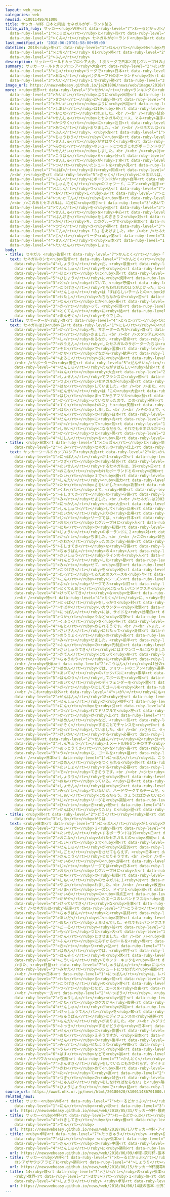 ```yaml
---
layout: web_news
categories: web
newsid: k10011486701000
title: サッカーＷ杯 日本と同組 セネガルがポーランド破る
title_with_ruby: サッカー<ruby>Ｗ杯<rt data-ruby-level="7">わーるどかっぷ</rt></ruby> <ruby>日本<rt
  data-ruby-level="1">にっぽん</rt></ruby>と<ruby>同<rt data-ruby-level="2">どう</rt></ruby><ruby>組<rt
  data-ruby-level="2">くみ</rt></ruby> セネガルがポーランド<ruby>破<rt data-ruby-level="5">やぶ</rt></ruby>る
last_modified_at: '2018-06-20T01:58:00+09:00'
datetime: 2018<ruby>年<rt data-ruby-level="1">ねん</rt></ruby>06<ruby>月<rt data-ruby-level="1">がつ</rt></ruby>20<ruby>日<rt
  data-ruby-level="1">にち</rt></ruby> 01<ruby>時<rt data-ruby-level="2">じ</rt></ruby>58<ruby>分<rt
  data-ruby-level="2">ふん</rt></ruby>
description: サッカーワールドカップロシア大会、１次リーグで日本と同じグループＨのポーランド対セネガルは、セネガルが２対１で勝ちました。
summary: サッカーワールドカップロシア<ruby>大会<rt data-ruby-level="2">たいかい</rt></ruby>、１<ruby>次<rt
  data-ruby-level="3">じ</rt></ruby>リーグで<ruby>日本<rt data-ruby-level="1">にっぽん</rt></ruby>と<ruby>同<rt
  data-ruby-level="2">おな</rt></ruby>じグループＨのポーランド<ruby>対<rt data-ruby-level="3">たい</rt></ruby>セネガルは、セネガルが２<ruby>対<rt
  data-ruby-level="3">たい</rt></ruby>１で<ruby>勝<rt data-ruby-level="3">か</rt></ruby>ちました。
image_url: https://newswebeasy.github.io/ja201806/news/web/image/2018/06/20/K10011486701_1806200219_1806200230_01_02.jpg
more: <ruby>世界<rt data-ruby-level="3">せかい</rt></ruby>ランキング８<ruby>位<rt data-ruby-level="4">い</rt></ruby>で３<ruby>大会<rt
  data-ruby-level="2">たいかい</rt></ruby>ぶりに<ruby>出場<rt data-ruby-level="2">しゅつじょう</rt></ruby>のポーランドと、<ruby>世界<rt
  data-ruby-level="3">せかい</rt></ruby>27<ruby>位<rt data-ruby-level="4">い</rt></ruby>で４<ruby>大会<rt
  data-ruby-level="2">たいかい</rt></ruby>ぶりに<ruby>出場<rt data-ruby-level="2">しゅつじょう</rt></ruby>のセネガルの<ruby>試合<rt
  data-ruby-level="4">しあい</rt></ruby>は19<ruby>日<rt data-ruby-level="1">にち</rt></ruby>、モスクワのスタジアムで<ruby>行<rt
  data-ruby-level="2">おこな</rt></ruby>われました。<br /><br /><ruby>試合<rt data-ruby-level="4">しあい</rt></ruby>は、ポーランドのエース、レバンドフスキ<ruby>選手<rt
  data-ruby-level="4">せんしゅ</rt></ruby>とセネガルのエース、マネ<ruby>選手<rt data-ruby-level="4">せんしゅ</rt></ruby>の<ruby>活躍<rt
  data-ruby-level="7">かつやく</rt></ruby>に<ruby>注目<rt data-ruby-level="3">ちゅうもく</rt></ruby>が<ruby>集<rt
  data-ruby-level="3">あつ</rt></ruby>まりました。<br /><br />セネガルは<ruby>前半<rt data-ruby-level="2">ぜんはん</rt></ruby>37<ruby>分<rt
  data-ruby-level="2">ふん</rt></ruby>、<ruby>左<rt data-ruby-level="1">ひだり</rt></ruby>サイドからのパスを<ruby>中央<rt
  data-ruby-level="3">ちゅうおう</rt></ruby>で<ruby>受<rt data-ruby-level="3">う</rt></ruby>けたマネ<ruby>選手<rt
  data-ruby-level="4">せんしゅ</rt></ruby>がすばやく<ruby>右<rt data-ruby-level="1">みぎ</rt></ruby>にパスをまわして<ruby>味方<rt
  data-ruby-level="3">みかた</rt></ruby>のシュートにつなぎこれがポーランドのディフェンダーに<ruby>当<rt data-ruby-level="2">あ</rt></ruby>たってオウンゴールとなり<ruby>先制<rt
  data-ruby-level="5">せんせい</rt></ruby>しました。<br /><br /><ruby>対<rt data-ruby-level="3">たい</rt></ruby>するポーランドは、<ruby>後半<rt
  data-ruby-level="2">こうはん</rt></ruby>６<ruby>分<rt data-ruby-level="2">ふん</rt></ruby>のフリーキックでレバンドフスキ<ruby>選手<rt
  data-ruby-level="4">せんしゅ</rt></ruby>が<ruby>丁寧<rt data-ruby-level="7">ていねい</rt></ruby>にコースを<ruby>突<rt
  data-ruby-level="7">つ</rt></ruby>いたシュートを<ruby>見<rt data-ruby-level="1">み</rt></ruby>せましたが、セネガルのゴールキーパーに<ruby>阻<rt
  data-ruby-level="7">はば</rt></ruby>まれ<ruby>同点<rt data-ruby-level="2">どうてん</rt></ruby>とはなりませんでした。<br
  /><br /><ruby>逆<rt data-ruby-level="5">ぎゃく</rt></ruby>にセネガルは、<ruby>後半<rt data-ruby-level="2">こうはん</rt></ruby>15<ruby>分<rt
  data-ruby-level="2">ふん</rt></ruby>にポーランドが<ruby>自陣<rt data-ruby-level="7">じじん</rt></ruby>へのバックパスをミスしたところに<ruby>俊足<rt
  data-ruby-level="7">しゅんそく</rt></ruby>のフォワード、ニアン<ruby>選手<rt data-ruby-level="4">せんしゅ</rt></ruby>がすばやく<ruby>走<rt
  data-ruby-level="7">はし</rt></ruby>り<ruby>込<rt data-ruby-level="7">こ</rt></ruby>んでゴールに<ruby>押<rt
  data-ruby-level="7">お</rt></ruby>し<ruby>込<rt data-ruby-level="7">こ</rt></ruby>み、<ruby>追加点<rt
  data-ruby-level="4">ついかてん</rt></ruby>を<ruby>奪<rt data-ruby-level="7">うば</rt></ruby>いました。<br
  /><br />このあとセネガルは、41分に<ruby>相手<rt data-ruby-level="3">あいて</rt></ruby>のフリーキックから１<ruby>点<rt
  data-ruby-level="2">てん</rt></ruby>を<ruby>返<rt data-ruby-level="3">かえ</rt></ruby>されましたが、レバンドフスキ<ruby>選手<rt
  data-ruby-level="4">せんしゅ</rt></ruby>を<ruby>中心<rt data-ruby-level="2">ちゅうしん</rt></ruby>としたポーランドの<ruby>反撃<rt
  data-ruby-level="7">はんげき</rt></ruby>をしのぎきり２<ruby>対<rt data-ruby-level="3">たい</rt></ruby>１で<ruby>勝<rt
  data-ruby-level="3">か</rt></ruby>ち、このグループで<ruby>日本<rt data-ruby-level="1">にっぽん</rt></ruby>に<ruby>続<rt
  data-ruby-level="4">つづ</rt></ruby>き<ruby>勝<rt data-ruby-level="3">か</rt></ruby>ち<ruby>点<rt
  data-ruby-level="3">てん</rt></ruby>「３」をあげました。<br /><br />セネガルは、24<ruby>日<rt data-ruby-level="1">にち</rt></ruby>、１<ruby>次<rt
  data-ruby-level="3">じ</rt></ruby>リーグ<ruby>第<rt data-ruby-level="3">だい</rt></ruby>２<ruby>戦<rt
  data-ruby-level="4">せん</rt></ruby>で<ruby>日本<rt data-ruby-level="1">にっぽん</rt></ruby>と<ruby>対戦<rt
  data-ruby-level="4">たいせん</rt></ruby>します。
body:
- title: セネガル <ruby>監督<rt data-ruby-level="7">かんとく</rt></ruby>「すばらしい<ruby>勝利<rt data-ruby-level="4">しょうり</rt></ruby>」
  text: セネガルのシセ<ruby>監督<rt data-ruby-level="7">かんとく</rt></ruby>は<ruby>試合後<rt data-ruby-level="4">しあいご</rt></ruby>、「すばらしい<ruby>勝利<rt
    data-ruby-level="4">しょうり</rt></ruby>だ。<ruby>最後<rt data-ruby-level="4">さいご</rt></ruby>はヒヤヒヤするシーンがあったが、ゲームをコントロールしていた。<ruby>選手<rt
    data-ruby-level="4">せんしゅ</rt></ruby>を<ruby>心<rt data-ruby-level="2">こころ</rt></ruby>から<ruby>誇<rt
    data-ruby-level="7">ほこ</rt></ruby>りに<ruby>思<rt data-ruby-level="2">おも</rt></ruby>う。チームは<ruby>非常<rt
    data-ruby-level="5">ひじょう</rt></ruby>に<ruby>規律<rt data-ruby-level="6">きりつ</rt></ruby>が<ruby>取<rt
    data-ruby-level="3">と</rt></ruby>れていて、<ruby>守備<rt data-ruby-level="5">しゅび</rt></ruby>でも<ruby>攻撃<rt
    data-ruby-level="7">こうげき</rt></ruby>でもわれわれのほうがよかった」と<ruby>話<rt data-ruby-level="2">はな</rt></ruby>していました。また、エースのマネ<ruby>選手<rt
    data-ruby-level="4">せんしゅ</rt></ruby>は「すばらしいチームとの<ruby>対戦<rt data-ruby-level="4">たいせん</rt></ruby>で<ruby>私<rt
    data-ruby-level="8">わたし</rt></ruby>たちもなかなか<ruby>苦<rt data-ruby-level="3">くる</rt></ruby>しんだ。しかし、<ruby>何<rt
    data-ruby-level="2">なん</rt></ruby>とか<ruby>乗<rt data-ruby-level="3">の</rt></ruby>り<ruby>切<rt
    data-ruby-level="3">き</rt></ruby>って、<ruby>何度<rt data-ruby-level="3">なんど</rt></ruby>かのチャンスを<ruby>得点<rt
    data-ruby-level="4">とくてん</rt></ruby>に<ruby>結<rt data-ruby-level="4">むす</rt></ruby>びつけることができた」と<ruby>満足<rt
    data-ruby-level="4">まんぞく</rt></ruby>そうでした。
- title: サポーターが<ruby>喜<rt data-ruby-level="4">よろこ</rt></ruby>びに<ruby>沸<rt data-ruby-level="7">わ</rt></ruby>く
  text: セネガルは19<ruby>日<rt data-ruby-level="1">にち</rt></ruby>の<ruby>初戦<rt data-ruby-level="4">しょせん</rt></ruby>でポーランドに<ruby>勝<rt
    data-ruby-level="3">か</rt></ruby>ち、サポーターたちが<ruby>喜<rt data-ruby-level="4">よろこ</rt></ruby>びに<ruby>沸<rt
    data-ruby-level="7">わ</rt></ruby>きました。<br /><br />スタジアムの<ruby>大半<rt data-ruby-level="2">たいはん</rt></ruby>をポーランドのサポーターが<ruby>占<rt
    data-ruby-level="7">し</rt></ruby>めるなか、<ruby>懸命<rt data-ruby-level="7">けんめい</rt></ruby>に<ruby>応援<rt
    data-ruby-level="7">おうえん</rt></ruby>したセネガルのサポーターたちは<ruby>勝利<rt data-ruby-level="4">しょうり</rt></ruby>のあと、スタジアムの<ruby>外<rt
    data-ruby-level="2">そと</rt></ruby>で<ruby>国旗<rt data-ruby-level="4">こっき</rt></ruby>を<ruby>掲<rt
    data-ruby-level="7">かか</rt></ruby>げながら<ruby>歓声<rt data-ruby-level="7">かんせい</rt></ruby>をあげて<ruby>喜<rt
    data-ruby-level="4">よろこ</rt></ruby>びに<ruby>沸<rt data-ruby-level="7">わ</rt></ruby>きました。<br
    /><br />サポーターの<ruby>男性<rt data-ruby-level="5">だんせい</rt></ruby>の１<ruby>人<rt data-ruby-level="1">にん</rt></ruby>は「<ruby>選手<rt
    data-ruby-level="4">せんしゅ</rt></ruby>たちがすばらしい<ruby>試合<rt data-ruby-level="4">しあい</rt></ruby>をしくれてとてもうれしい。2002<ruby>年<rt
    data-ruby-level="1">ねん</rt></ruby><ruby>大会<rt data-ruby-level="2">たいかい</rt></ruby>の<ruby>初戦<rt
    data-ruby-level="4">しょせん</rt></ruby>でフランスに<ruby>勝<rt data-ruby-level="3">か</rt></ruby>った<ruby>強<rt
    data-ruby-level="2">つよ</rt></ruby>いセネガルが<ruby>戻<rt data-ruby-level="7">もど</rt></ruby>ってきた」と<ruby>話<rt
    data-ruby-level="2">はな</rt></ruby>していました。<br /><br />また、<ruby>別<rt data-ruby-level="4">べつ</rt></ruby>の<ruby>男性<rt
    data-ruby-level="5">だんせい</rt></ruby>は「この<ruby>大会<rt data-ruby-level="2">たいかい</rt></ruby>が<ruby>始<rt
    data-ruby-level="3">はじ</rt></ruby>まってからアフリカ<ruby>勢<rt data-ruby-level="5">ぜい</rt></ruby>が<ruby>勝<rt
    data-ruby-level="3">か</rt></ruby>っていなかったので、この<ruby>勝利<rt data-ruby-level="4">しょうり</rt></ruby>でアフリカが<ruby>救<rt
    data-ruby-level="4">すく</rt></ruby>われた」と<ruby>笑顔<rt data-ruby-level="7">えがお</rt></ruby>で<ruby>話<rt
    data-ruby-level="2">はな</rt></ruby>しました。<br /><br />そのうえで、<ruby>第<rt data-ruby-level="3">だい</rt></ruby>２<ruby>戦<rt
    data-ruby-level="4">せん</rt></ruby>の<ruby>日本<rt data-ruby-level="1">にっぽん</rt></ruby><ruby>戦<rt
    data-ruby-level="4">せん</rt></ruby>に<ruby>向<rt data-ruby-level="3">む</rt></ruby>けては「コロンビアに<ruby>勝<rt
    data-ruby-level="3">か</rt></ruby>って<ruby>気<rt data-ruby-level="1">き</rt></ruby>をよくしているのでいい<ruby>試合<rt
    data-ruby-level="4">しあい</rt></ruby>になるだろう。それでもセネガルが２<ruby>対<rt data-ruby-level="3">たい</rt></ruby>０で<ruby>勝<rt
    data-ruby-level="3">か</rt></ruby>つと<ruby>思<rt data-ruby-level="2">おも</rt></ruby>う」と<ruby>自信<rt
    data-ruby-level="4">じしん</rt></ruby>を<ruby>見<rt data-ruby-level="1">み</rt></ruby>せていました。
- title: <ruby>日本<rt data-ruby-level="1">にっぽん</rt></ruby>と<ruby>同<rt data-ruby-level="2">どう</rt></ruby><ruby>組<rt
    data-ruby-level="2">くみ</rt></ruby>セネガルの<ruby>仕上<rt data-ruby-level="3">しあ</rt></ruby>がりは
  text: サッカーワールドカップロシア<ruby>大会<rt data-ruby-level="2">たいかい</rt></ruby>で、<ruby>日本<rt
    data-ruby-level="1">にっぽん</rt></ruby>が１<ruby>次<rt data-ruby-level="3">じ</rt></ruby>リーグの<ruby>次<rt
    data-ruby-level="3">つぎ</rt></ruby>の<ruby>試合<rt data-ruby-level="4">しあい</rt></ruby>で<ruby>対戦<rt
    data-ruby-level="4">たいせん</rt></ruby>するセネガルは、19<ruby>日<rt data-ruby-level="1">にち</rt></ruby>に<ruby>行<rt
    data-ruby-level="2">おこな</rt></ruby>われたポーランドとの<ruby>初戦<rt data-ruby-level="4">しょせん</rt></ruby>で２<ruby>対<rt
    data-ruby-level="3">たい</rt></ruby>１で<ruby>勝<rt data-ruby-level="3">か</rt></ruby>ち、<ruby>身体<rt
    data-ruby-level="3">しんたい</rt></ruby><ruby>能力<rt data-ruby-level="5">のうりょく</rt></ruby>の<ruby>高<rt
    data-ruby-level="2">たか</rt></ruby>さをいかした<ruby>攻撃<rt data-ruby-level="7">こうげき</rt></ruby>に<ruby>加<rt
    data-ruby-level="4">くわ</rt></ruby>えて、<ruby>統率<rt data-ruby-level="7">とうそつ</rt></ruby>のとれた<ruby>組織的<rt
    data-ruby-level="5">そしきてき</rt></ruby>な<ruby>守備<rt data-ruby-level="5">しゅび</rt></ruby>を<ruby>見<rt
    data-ruby-level="1">み</rt></ruby>せました。<br /><br />セネガルは2002<ruby>年<rt data-ruby-level="1">ねん</rt></ruby>の<ruby>日韓<rt
    data-ruby-level="7">にっかん</rt></ruby><ruby>大会<rt data-ruby-level="2">たいかい</rt></ruby>でベスト８に<ruby>進出<rt
    data-ruby-level="3">しんしゅつ</rt></ruby>して<ruby>以来<rt data-ruby-level="4">いらい</rt></ruby>、４<ruby>大会<rt
    data-ruby-level="2">たいかい</rt></ruby>ぶりの<ruby>出場<rt data-ruby-level="2">しゅつじょう</rt></ruby>で、１<ruby>次<rt
    data-ruby-level="3">じ</rt></ruby>リーグでは、<ruby>日本<rt data-ruby-level="1">にっぽん</rt></ruby>と<ruby>同<rt
    data-ruby-level="2">おな</rt></ruby>じグループＨに<ruby>入<rt data-ruby-level="1">はい</rt></ruby>っていて、19<ruby>日<rt
    data-ruby-level="1">にち</rt></ruby>の<ruby>初戦<rt data-ruby-level="4">しょせん</rt></ruby>でランキング<ruby>上位<rt
    data-ruby-level="4">じょうい</rt></ruby>のポーランドに２<ruby>対<rt data-ruby-level="3">たい</rt></ruby>１で<ruby>勝<rt
    data-ruby-level="3">か</rt></ruby>ちました。<br /><br />この<ruby>試合<rt data-ruby-level="4">しあい</rt></ruby>で<ruby>際立<rt
    data-ruby-level="7">きわだ</rt></ruby>ったのは<ruby>統率<rt data-ruby-level="7">とうそつ</rt></ruby>のとれた<ruby>組織的<rt
    data-ruby-level="5">そしきてき</rt></ruby>な<ruby>守備<rt data-ruby-level="5">しゅび</rt></ruby>です。<ruby>中盤<rt
    data-ruby-level="7">ちゅうばん</rt></ruby>の４<ruby>人<rt data-ruby-level="1">にん</rt></ruby>と<ruby>最終<rt
    data-ruby-level="4">さいしゅう</rt></ruby>ラインの４<ruby>人<rt data-ruby-level="1">にん</rt></ruby>が<ruby>連動<rt
    data-ruby-level="4">れんどう</rt></ruby>した<ruby>動<rt data-ruby-level="3">うご</rt></ruby>きを<ruby>見<rt
    data-ruby-level="1">み</rt></ruby>せて、<ruby>相手<rt data-ruby-level="3">あいて</rt></ruby>が<ruby>攻撃<rt
    data-ruby-level="7">こうげき</rt></ruby>を<ruby>組<rt data-ruby-level="2">く</rt></ruby>み<ruby>立<rt
    data-ruby-level="2">た</rt></ruby>てるためのスペースを<ruby>与<rt data-ruby-level="7">あた</rt></ruby>えず、ポーランドのエースで<ruby>今<rt
    data-ruby-level="2">こん</rt></ruby><ruby>シーズン<rt data-ruby-level="2">しーずん</rt></ruby>、ドイツ１<ruby>部<rt
    data-ruby-level="3">ぶ</rt></ruby>リーグで３<ruby>回目<rt data-ruby-level="2">かいめ</rt></ruby>の<ruby>得点王<rt
    data-ruby-level="4">とくてんおう</rt></ruby>になったレバンドフスキ<ruby>選手<rt data-ruby-level="4">せんしゅ</rt></ruby>には、ほとんど<ruby>決定的<rt
    data-ruby-level="4">けっていてき</rt></ruby>な<ruby>仕事<rt data-ruby-level="3">しごと</rt></ruby>をさせませんでした。<br
    /><br /><ruby>特<rt data-ruby-level="4">とく</rt></ruby>に、<ruby>中央<rt data-ruby-level="3">ちゅうおう</rt></ruby><ruby>突破<rt
    data-ruby-level="7">とっぱ</rt></ruby>をしっかり<ruby>封<rt data-ruby-level="7">ふう</rt></ruby>じ、<ruby>素早<rt
    data-ruby-level="7">すばや</rt></ruby>いカウンター<ruby>攻撃<rt data-ruby-level="7">こうげき</rt></ruby>につなげていて、<ruby>日本<rt
    data-ruby-level="1">にっぽん</rt></ruby>には、サイドを<ruby>効果的<rt data-ruby-level="5">こうかてき</rt></ruby>に<ruby>使<rt
    data-ruby-level="3">つか</rt></ruby>うなど<ruby>攻撃<rt data-ruby-level="7">こうげき</rt></ruby>に<ruby>工夫<rt
    data-ruby-level="7">くふう</rt></ruby>を<ruby>持<rt data-ruby-level="3">も</rt></ruby>たせることが<ruby>求<rt
    data-ruby-level="4">もと</rt></ruby>められそうです。<br /><br />また、<ruby>攻撃面<rt data-ruby-level="7">こうげきめん</rt></ruby>では<ruby>再三<rt
    data-ruby-level="5">さいさん</rt></ruby>にわたって<ruby>身体<rt data-ruby-level="3">しんたい</rt></ruby><ruby>能力<rt
    data-ruby-level="5">のうりょく</rt></ruby>の<ruby>高<rt data-ruby-level="2">たか</rt></ruby>さを<ruby>見<rt
    data-ruby-level="1">み</rt></ruby>せました。<ruby>前半<rt data-ruby-level="2">ぜんはん</rt></ruby>37<ruby>分<rt
    data-ruby-level="2">ふん</rt></ruby>の<ruby>先制点<rt data-ruby-level="5">せんせいてん</rt></ruby>は<ruby>最終的<rt
    data-ruby-level="4">さいしゅうてき</rt></ruby>にはオウンゴールになりましたが、エースのマネ<ruby>選手<rt data-ruby-level="4">せんしゅ</rt></ruby>が<ruby>起点<rt
    data-ruby-level="3">きてん</rt></ruby>になって<ruby>左<rt data-ruby-level="1">ひだり</rt></ruby>サイドから<ruby>中央<rt
    data-ruby-level="3">ちゅうおう</rt></ruby>に<ruby>素早<rt data-ruby-level="7">すばや</rt></ruby>くパスをつなぎました。<br
    /><br /><ruby>後半<rt data-ruby-level="2">こうはん</rt></ruby>41分の<ruby>追加点<rt data-ruby-level="4">ついかてん</rt></ruby>の<ruby>場面<rt
    data-ruby-level="3">ばめん</rt></ruby>では、フォワードのニアン<ruby>選手<rt data-ruby-level="4">せんしゅ</rt></ruby>が<ruby>相手<rt
    data-ruby-level="3">あいて</rt></ruby>のバックパスに<ruby>素早<rt data-ruby-level="7">すばや</rt></ruby>く<ruby>反応<rt
    data-ruby-level="5">はんのう</rt></ruby>してボールを<ruby>奪<rt data-ruby-level="7">うば</rt></ruby>い、<ruby>相手<rt
    data-ruby-level="3">あいて</rt></ruby>のディフェンダーを<ruby>置<rt data-ruby-level="4">お</rt></ruby>き<ruby>去<rt
    data-ruby-level="4">ざ</rt></ruby>りにしてゴールを<ruby>決<rt data-ruby-level="3">き</rt></ruby>めました。<br
    /><br />これ<ruby>以外<rt data-ruby-level="4">いがい</rt></ruby>にも<ruby>得点<rt data-ruby-level="4">とくてん</rt></ruby>につながらなかったものの、<ruby>前半<rt
    data-ruby-level="2">ぜんはん</rt></ruby>18<ruby>分<rt data-ruby-level="2">ふん</rt></ruby>にサール<ruby>選手<rt
    data-ruby-level="4">せんしゅ</rt></ruby>が<ruby>相手<rt data-ruby-level="3">あいて</rt></ruby>のディフェンス、２<ruby>人<rt
    data-ruby-level="1">にん</rt></ruby>を<ruby>引<rt data-ruby-level="4">ひ</rt></ruby>き<ruby>連<rt
    data-ruby-level="4">つ</rt></ruby>れてドリブルで<ruby>左<rt data-ruby-level="1">ひだり</rt></ruby>サイドからペナルティエリアまで<ruby>駆<rt
    data-ruby-level="7">か</rt></ruby>け<ruby>上<rt data-ruby-level="7">あ</rt></ruby>がった<ruby>場面<rt
    data-ruby-level="3">ばめん</rt></ruby>など、<ruby>一気<rt data-ruby-level="1">いっき</rt></ruby>に<ruby>加速<rt
    data-ruby-level="4">かそく</rt></ruby>することでチャンスを<ruby>作<rt data-ruby-level="2">つく</rt></ruby>り<ruby>出<rt
    data-ruby-level="2">だ</rt></ruby>していました。<br /><br />さらに、セットプレーでの<ruby>高<rt data-ruby-level="2">たか</rt></ruby>さにも<ruby>警戒<rt
    data-ruby-level="7">けいかい</rt></ruby>する<ruby>必要<rt data-ruby-level="4">ひつよう</rt></ruby>があります。<br
    /><ruby>前半<rt data-ruby-level="2">ぜんはん</rt></ruby>42<ruby>分<rt data-ruby-level="2">ふん</rt></ruby>のコーナーキックでは、<ruby>身長<rt
    data-ruby-level="3">しんちょう</rt></ruby>１メートル96センチのサネ<ruby>選手<rt data-ruby-level="4">せんしゅ</rt></ruby>が<ruby>圧倒的<rt
    data-ruby-level="7">あっとうてき</rt></ruby>な<ruby>高<rt data-ruby-level="2">たか</rt></ruby>さからヘディングシュートを<ruby>打<rt
    data-ruby-level="3">う</rt></ruby>ち、ゴールを<ruby>狙<rt data-ruby-level="7">ねら</rt></ruby>いました。<br
    /><br /><ruby>日本<rt data-ruby-level="1">にっぽん</rt></ruby>は、こうした<ruby>決定的<rt data-ruby-level="4">けっていてき</rt></ruby>な<ruby>場面<rt
    data-ruby-level="3">ばめん</rt></ruby>をつくられる<ruby>前<rt data-ruby-level="2">まえ</rt></ruby>に<ruby>対処<rt
    data-ruby-level="6">たいしょ</rt></ruby>する<ruby>必要<rt data-ruby-level="4">ひつよう</rt></ruby>が<ruby>出<rt
    data-ruby-level="1">で</rt></ruby>てきそうです。<br /><br />シセ<ruby>監督<rt data-ruby-level="7">かんとく</rt></ruby>は「この<ruby>勝利<rt
    data-ruby-level="4">しょうり</rt></ruby>を<ruby>誇<rt data-ruby-level="7">ほこ</rt></ruby>りに<ruby>思<rt
    data-ruby-level="2">おも</rt></ruby>っている。<ruby>日本<rt data-ruby-level="1">にっぽん</rt></ruby>の<ruby>初戦<rt
    data-ruby-level="4">しょせん</rt></ruby>は<ruby>少<rt data-ruby-level="2">すこ</rt></ruby>ししか<ruby>見<rt
    data-ruby-level="1">み</rt></ruby>ていないが、ハードワークするチームだ。<ruby>難<rt data-ruby-level="6">むずか</rt></ruby>しい<ruby>試合<rt
    data-ruby-level="4">しあい</rt></ruby>になるだろう。きょうはばかみたいに<ruby>喜<rt data-ruby-level="4">よろこ</rt></ruby>ばず、１<ruby>次<rt
    data-ruby-level="3">じ</rt></ruby>リーグを<ruby>突破<rt data-ruby-level="7">とっぱ</rt></ruby>できるよう<ruby>引<rt
    data-ruby-level="4">ひ</rt></ruby>き<ruby>続<rt data-ruby-level="4">つづ</rt></ruby>き<ruby>頑張<rt
    data-ruby-level="7">がんば</rt></ruby>りたい」と<ruby>話<rt data-ruby-level="2">はな</rt></ruby>していました。
- title: <ruby>同<rt data-ruby-level="2">どう</rt></ruby><ruby>組<rt data-ruby-level="2">くみ</rt></ruby>ポーランドの<ruby>仕上<rt
    data-ruby-level="3">しあ</rt></ruby>がりは
  text: <ruby>日本<rt data-ruby-level="1">にっぽん</rt></ruby>が１<ruby>次<rt data-ruby-level="3">じ</rt></ruby>リーグの<ruby>第<rt
    data-ruby-level="3">だい</rt></ruby>３<ruby>戦<rt data-ruby-level="4">せん</rt></ruby>で<ruby>対戦<rt
    data-ruby-level="4">たいせん</rt></ruby>するポーランドは19<ruby>日<rt data-ruby-level="1">にち</rt></ruby>に<ruby>行<rt
    data-ruby-level="2">おこな</rt></ruby>われたセネガルとの<ruby>初戦<rt data-ruby-level="4">しょせん</rt></ruby>で１<ruby>対<rt
    data-ruby-level="3">たい</rt></ruby>２で<ruby>敗<rt data-ruby-level="4">やぶ</rt></ruby>れました。エースのレバンドフスキ<ruby>選手<rt
    data-ruby-level="4">せんしゅ</rt></ruby>が<ruby>決定的<rt data-ruby-level="4">けっていてき</rt></ruby>な<ruby>仕事<rt
    data-ruby-level="3">しごと</rt></ruby>をさせてもらえず、<ruby>日本<rt data-ruby-level="1">にっぽん</rt></ruby>にとっても<ruby>参考<rt
    data-ruby-level="4">さんこう</rt></ruby>となりそうです。<br /><br />ポーランドは、３<ruby>大会<rt data-ruby-level="2">たいかい</rt></ruby>ぶり８<ruby>回目<rt
    data-ruby-level="2">かいめ</rt></ruby>の<ruby>出場<rt data-ruby-level="2">しゅつじょう</rt></ruby>で、１<ruby>次<rt
    data-ruby-level="3">じ</rt></ruby>リーグでは<ruby>日本<rt data-ruby-level="1">にっぽん</rt></ruby>と<ruby>同<rt
    data-ruby-level="2">おな</rt></ruby>じグループＨに<ruby>入<rt data-ruby-level="1">はい</rt></ruby>っていて19<ruby>日<rt
    data-ruby-level="1">にち</rt></ruby>の<ruby>初戦<rt data-ruby-level="4">しょせん</rt></ruby>でランキング<ruby>下位<rt
    data-ruby-level="4">しもい</rt></ruby>のセネガルに１<ruby>対<rt data-ruby-level="3">たい</rt></ruby>２で<ruby>敗<rt
    data-ruby-level="4">やぶ</rt></ruby>れました。<br /><br /><ruby>敗因<rt data-ruby-level="5">はいいん</rt></ruby>としてまずあげられるのは、<ruby>今<rt
    data-ruby-level="2">いま</rt></ruby>シーズン、ドイツ１<ruby>部<rt data-ruby-level="3">ぶ</rt></ruby>リーグで３<ruby>回目<rt
    data-ruby-level="2">かいめ</rt></ruby>の<ruby>得点王<rt data-ruby-level="4">とくてんおう</rt></ruby>に<ruby>輝<rt
    data-ruby-level="7">かがや</rt></ruby>いたエースのレバンドフスキ<ruby>選手<rt data-ruby-level="4">せんしゅ</rt></ruby>が<ruby>決定的<rt
    data-ruby-level="4">けっていてき</rt></ruby>な<ruby>仕事<rt data-ruby-level="3">しごと</rt></ruby>をさせてもらえなかったことです。<br
    /><br />セネガルは<ruby>統率<rt data-ruby-level="7">とうそつ</rt></ruby>のとれた<ruby>守備<rt data-ruby-level="5">しゅび</rt></ruby>で<ruby>中盤<rt
    data-ruby-level="7">ちゅうばん</rt></ruby>と<ruby>最終<rt data-ruby-level="4">さいしゅう</rt></ruby>ラインの<ruby>間<rt
    data-ruby-level="2">あいだ</rt></ruby>に<ruby>攻撃<rt data-ruby-level="7">こうげき</rt></ruby>のスペースを<ruby>与<rt
    data-ruby-level="7">あた</rt></ruby>えませんでした。それでもレバンドフスキ<ruby>選手<rt data-ruby-level="4">せんしゅ</rt></ruby>が<ruby>ゴール<rt
    data-ruby-level="2">ごーる</rt></ruby><ruby>前<rt data-ruby-level="2">まえ</rt></ruby>でボールを<ruby>持<rt
    data-ruby-level="3">も</rt></ruby>つと<ruby>大<rt data-ruby-level="1">おお</rt></ruby>きなチャンスにつながることは<ruby>感<rt
    data-ruby-level="3">かん</rt></ruby>じさせました。<br /><br /><ruby>後半<rt data-ruby-level="2">こうはん</rt></ruby>４<ruby>分<rt
    data-ruby-level="2">ふん</rt></ruby>にみずからボールを<ruby>奪<rt data-ruby-level="7">うば</rt></ruby>ってドリブルでペナルティーエリアに<ruby>切<rt
    data-ruby-level="7">き</rt></ruby>り<ruby>込<rt data-ruby-level="7">こ</rt></ruby>もうとした<ruby>場面<rt
    data-ruby-level="3">ばめん</rt></ruby>では、<ruby>相手<rt data-ruby-level="3">あいて</rt></ruby>の<ruby>反則<rt
    data-ruby-level="5">はんそく</rt></ruby>を<ruby>誘<rt data-ruby-level="7">さそ</rt></ruby>って<ruby>好位置<rt
    data-ruby-level="4">こういち</rt></ruby>でのフリーキックを<ruby>得<rt data-ruby-level="4">え</rt></ruby>ました。<br
    />また、<ruby>終盤<rt data-ruby-level="7">しゅうばん</rt></ruby>にはペナルティーエリアでボールをキープして<ruby>味方<rt
    data-ruby-level="3">みかた</rt></ruby>のシュートにつなげた<ruby>場面<rt data-ruby-level="3">ばめん</rt></ruby>もありました。<br
    /><br /><ruby>日本<rt data-ruby-level="1">にっぽん</rt></ruby>は、レバンドフスキ<ruby>選手<rt data-ruby-level="4">せんしゅ</rt></ruby>にボールが<ruby>渡<rt
    data-ruby-level="7">わた</rt></ruby>る<ruby>前<rt data-ruby-level="2">まえ</rt></ruby>に<ruby>攻撃<rt
    data-ruby-level="7">こうげき</rt></ruby>の<ruby>芽<rt data-ruby-level="4">め</rt></ruby>を<ruby>摘<rt
    data-ruby-level="7">つ</rt></ruby>むなど、エースを<ruby>自由<rt data-ruby-level="3">じゆう</rt></ruby>にさせないことがポイントになりそうです。<br
    /><br /><ruby>一方<rt data-ruby-level="2">いっぽう</rt></ruby>、<ruby>守備面<rt data-ruby-level="5">しゅびめん</rt></ruby>ではディフェンスの<ruby>中心<rt
    data-ruby-level="2">ちゅうしん</rt></ruby><ruby>選手<rt data-ruby-level="4">せんしゅ</rt></ruby>で<ruby>肩<rt
    data-ruby-level="7">かた</rt></ruby>のケガから<ruby>復帰<rt data-ruby-level="5">ふっき</rt></ruby>したグリク<ruby>選手<rt
    data-ruby-level="4">せんしゅ</rt></ruby>が<ruby>出場<rt data-ruby-level="2">しゅつじょう</rt></ruby>しませんでした。バックパスのミスから<ruby>決勝点<rt
    data-ruby-level="3">けっしょうてん</rt></ruby>を<ruby>奪<rt data-ruby-level="7">うば</rt></ruby>われるなど、<ruby>中盤<rt
    data-ruby-level="7">ちゅうばん</rt></ruby>とディフェンスの<ruby>連係<rt data-ruby-level="4">れんけい</rt></ruby>にも<ruby>問題<rt
    data-ruby-level="3">もんだい</rt></ruby>がありました。<br /><br />グリク<ruby>選手<rt data-ruby-level="4">せんしゅ</rt></ruby>が<ruby>復帰<rt
    data-ruby-level="5">ふっき</rt></ruby>するかどうかも<ruby>日本<rt data-ruby-level="1">にっぽん</rt></ruby><ruby>戦<rt
    data-ruby-level="4">せん</rt></ruby>に<ruby>影響<rt data-ruby-level="7">えいきょう</rt></ruby>を<ruby>与<rt
    data-ruby-level="7">あた</rt></ruby>えそうですが、<ruby>日本<rt data-ruby-level="1">にっぽん</rt></ruby>はコロンビア<ruby>戦<rt
    data-ruby-level="4">せん</rt></ruby>の<ruby>後半<rt data-ruby-level="2">こうはん</rt></ruby>に<ruby>見<rt
    data-ruby-level="1">み</rt></ruby>せたような<ruby>守備<rt data-ruby-level="5">しゅび</rt></ruby>の<ruby>裏<rt
    data-ruby-level="6">うら</rt></ruby>をつく<ruby>縦<rt data-ruby-level="6">たて</rt></ruby><ruby>パス<rt
    data-ruby-level="6">ぱす</rt></ruby>などで<ruby>崩<rt data-ruby-level="7">くず</rt></ruby>すチャンスがありそうです。<br
    /><br />ナバウカ<ruby>監督<rt data-ruby-level="7">かんとく</rt></ruby>は「われわれはセネガルの<ruby>分析<rt
    data-ruby-level="7">ぶんせき</rt></ruby>をしていたにもかかわらず、ダイナミックにプレーできず<ruby>質<rt data-ruby-level="5">しつ</rt></ruby>が<ruby>極<rt
    data-ruby-level="7">きわ</rt></ruby>めて<ruby>悪<rt data-ruby-level="3">わる</rt></ruby>かった。<ruby>立<rt
    data-ruby-level="2">た</rt></ruby>て<ruby>直<rt data-ruby-level="2">なお</rt></ruby>して<ruby>次<rt
    data-ruby-level="3">つぎ</rt></ruby>の<ruby>試合<rt data-ruby-level="4">しあい</rt></ruby>の<ruby>準備<rt
    data-ruby-level="5">じゅんび</rt></ruby>をしなければならない」と<ruby>険<rt data-ruby-level="5">けわ</rt></ruby>しい<ruby>表情<rt
    data-ruby-level="5">ひょうじょう</rt></ruby>で<ruby>話<rt data-ruby-level="2">はな</rt></ruby>していました。
source_url: https://www3.nhk.or.jp/news/html/20180620/k10011486701000.html
related_news:
- title: サッカー<ruby>Ｗ杯<rt data-ruby-level="7">わーるどかっぷ</rt></ruby> <ruby>最終<rt data-ruby-level="4">さいしゅう</rt></ruby>メンバー23<ruby>人<rt
    data-ruby-level="1">にん</rt></ruby><ruby>決<rt data-ruby-level="3">き</rt></ruby>まる
  url: https://newswebeasy.github.io/news/web/2018/05/31/サッカーW杯-最終メンバー23人決まる
- title: サッカー<ruby>W杯<rt data-ruby-level="7">わーるどかっぷ</rt></ruby> アイスランドが<ruby>歴史的<rt
    data-ruby-level="4">れきしてき</rt></ruby>な<ruby>勝<rt data-ruby-level="3">か</rt></ruby>ち<ruby>点<rt
    data-ruby-level="3">てん</rt></ruby>
  url: https://newswebeasy.github.io/news/web/2018/06/17/サッカーW杯-アイスランドが歴史的な勝ち点
- title: <ruby>卓球<rt data-ruby-level="7">たっきゅう</rt></ruby> <ruby>荻村<rt data-ruby-level="8">おぎむら</rt></ruby><ruby>杯<rt
    data-ruby-level="7">はい</rt></ruby> <ruby>張本<rt data-ruby-level="5">ちょうほん</rt></ruby>がリオ<ruby>金<rt
    data-ruby-level="1">きん</rt></ruby>の<ruby>中国<rt data-ruby-level="2">ちゅうごく</rt></ruby><ruby>選手<rt
    data-ruby-level="4">せんしゅ</rt></ruby>に<ruby>勝利<rt data-ruby-level="4">しょうり</rt></ruby>
  url: https://newswebeasy.github.io/news/web/2018/06/09/卓球-荻村杯-張本がリオ金の中国選手に勝利
- title: サッカー<ruby>Ｗ杯<rt data-ruby-level="7">わーるどかっぷ</rt></ruby><ruby>開幕戦<rt data-ruby-level="6">かいまくせん</rt></ruby>
    ロシアがサウジアラビアに<ruby>勝利<rt data-ruby-level="4">しょうり</rt></ruby>
  url: https://newswebeasy.github.io/news/web/2018/06/15/サッカーW杯開幕戦-ロシアがサウジアラビアに勝利
- title: 14<ruby>歳<rt data-ruby-level="7">さい</rt></ruby>の<ruby>張本<rt data-ruby-level="5">ちょうほん</rt></ruby>
    <ruby>世界<rt data-ruby-level="3">せかい</rt></ruby>１<ruby>位<rt data-ruby-level="4">い</rt></ruby>から<ruby>勝利<rt
    data-ruby-level="4">しょうり</rt></ruby> <ruby>卓球<rt data-ruby-level="7">たっきゅう</rt></ruby>アジアカップ
  url: https://newswebeasy.github.io/news/web/2018/04/06/14歳の張本-世界1位から勝利-卓球アジアカップ
...
```

